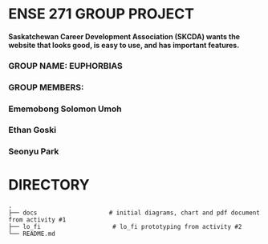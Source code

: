 # ENSE 271 GROUP PROJECT
#### Saskatchewan Career Development Association (SKCDA) wants the website that looks good, is easy to use, and has important features.








### GROUP NAME: EUPHORBIAS
### GROUP MEMBERS:
### Ememobong Solomon Umoh
### Ethan Goski
### Seonyu Park


# DIRECTORY
    .
    ├── docs                    # initial diagrams, chart and pdf document from activity #1
    ├── lo_fi                    # lo_fi prototyping from activity #2
    └── README.md

